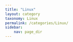 ```yaml
---
title: "Linux"
layout: category
taxonomy: Linux
permalink: /categories/Linux/
sidebar:
    nav: page_dir
---
```

